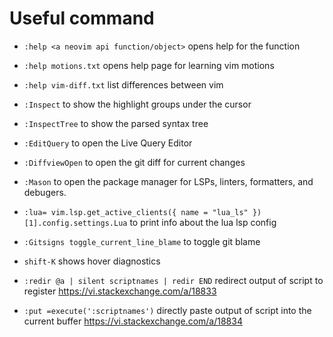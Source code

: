 # Useful command
- `:help <a neovim api function/object>` opens help for the function
- `:help motions.txt` opens help page for learning vim motions
- `:help vim-diff.txt` list differences between vim

- `:Inspect` to show the highlight groups under the cursor
- `:InspectTree` to show the parsed syntax tree
- `:EditQuery` to open the Live Query Editor

- `:DiffviewOpen` to open the git diff for current changes

- `:Mason` to open the package manager for LSPs, linters, formatters, and debugers.


- `:lua= vim.lsp.get_active_clients({ name = "lua_ls" })[1].config.settings.Lua` to print info about the lua lsp config
- `:Gitsigns toggle_current_line_blame` to toggle git blame

- `shift-K` shows hover diagnostics

- `:redir @a | silent scriptnames | redir END` redirect output of script to register https://vi.stackexchange.com/a/18833
- `:put =execute(':scriptnames')` directly paste output of script into the current buffer https://vi.stackexchange.com/a/18834
